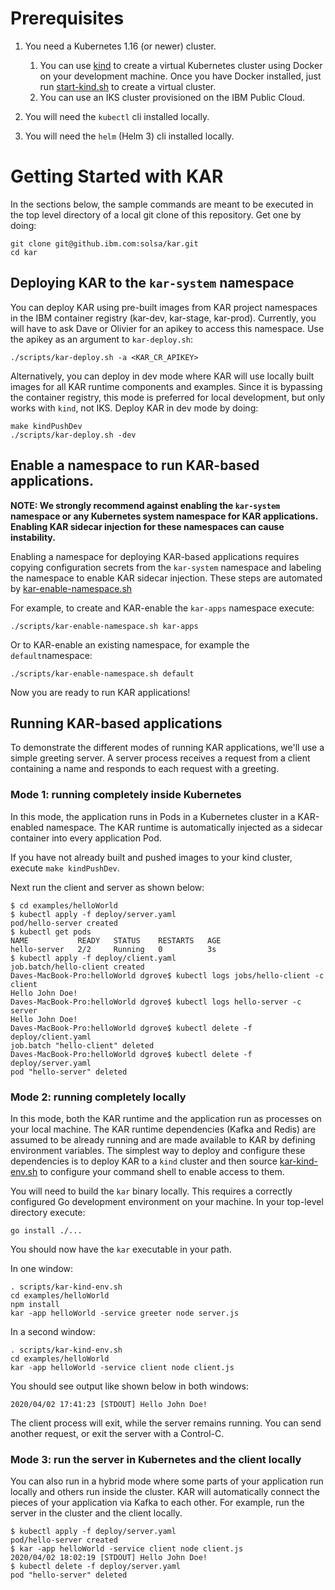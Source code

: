 # Prerequisites

1. You need a Kubernetes 1.16 (or newer) cluster.
    1. You can use [kind](https://kind.sigs.k8s.io/) to create a virtual
       Kubernetes cluster using Docker on your development machine. Once
       you have Docker installed, just run
       [start-kind.sh](../build/ci/start-kind.sh) to create a virtual cluster.
    2. You can use an IKS cluster provisioned on the IBM Public Cloud.

2. You will need the `kubectl` cli installed locally.

3. You will need the `helm` (Helm 3) cli installed locally.

# Getting Started with KAR

In the sections below, the sample commands are meant to be executed in
the top level directory of a local git clone of this repository. Get
one by doing:
```script
git clone git@github.ibm.com:solsa/kar.git
cd kar
```

## Deploying KAR to the `kar-system` namespace

You can deploy KAR using pre-built images from KAR project namespaces
in the IBM container registry (kar-dev, kar-stage,
kar-prod). Currently, you will have to ask Dave or Olivier for an
apikey to access this namespace.  Use the apikey as an argument to
`kar-deploy.sh`:
```script
./scripts/kar-deploy.sh -a <KAR_CR_APIKEY>
```

Alternatively, you can deploy in dev mode where KAR will use
locally built images for all KAR runtime components and examples.
Since it is bypassing the container registry, this mode is preferred
for local development, but only works with `kind`, not IKS.
Deploy KAR in dev mode by doing:
```shell
make kindPushDev
./scripts/kar-deploy.sh -dev
```

## Enable a namespace to run KAR-based applications.

**NOTE: We strongly recommend against enabling the `kar-system` namespace
  or any Kubernetes system namespace for KAR applications. Enabling
  KAR sidecar injection for these namespaces can cause instability.**

Enabling a namespace for deploying KAR-based applications requires
copying configuration secrets from the `kar-system` namespace and
labeling the namespace to enable KAR sidecar injection.  These steps
are automated by
[kar-enable-namespace.sh](../scripts/kar-enable-namespace.sh)

For example, to create and KAR-enable the `kar-apps` namespace execute:
```shell
./scripts/kar-enable-namespace.sh kar-apps
```

Or to KAR-enable an existing namespace, for example the `default`namespace:
```shell
./scripts/kar-enable-namespace.sh default
```

Now you are ready to run KAR applications!

## Running KAR-based applications

To demonstrate the different modes of running KAR applications, we'll
use a simple greeting server.  A server process receives a request
from a client containing a name and responds to each request with a
greeting.

### Mode 1: running completely inside Kubernetes

In this mode, the application runs in Pods in a Kubernetes cluster in
a KAR-enabled namespace.  The KAR runtime is automatically injected as
a sidecar container into every application Pod.

If you have not already built and pushed images to your kind cluster,
execute `make kindPushDev`.

Next run the client and server as shown below:
```shell
$ cd examples/helloWorld
$ kubectl apply -f deploy/server.yaml
pod/hello-server created
$ kubectl get pods
NAME           READY   STATUS    RESTARTS   AGE
hello-server   2/2     Running   0          3s
$ kubectl apply -f deploy/client.yaml
job.batch/hello-client created
Daves-MacBook-Pro:helloWorld dgrove$ kubectl logs jobs/hello-client -c client
Hello John Doe!
Daves-MacBook-Pro:helloWorld dgrove$ kubectl logs hello-server -c server
Hello John Doe!
Daves-MacBook-Pro:helloWorld dgrove$ kubectl delete -f deploy/client.yaml
job.batch "hello-client" deleted
Daves-MacBook-Pro:helloWorld dgrove$ kubectl delete -f deploy/server.yaml
pod "hello-server" deleted
```

### Mode 2: running completely locally

In this mode, both the KAR runtime and the application run
as processes on your local machine.  The KAR runtime dependencies
(Kafka and Redis) are assumed to be already running and are made
available to KAR by defining environment variables.  The simplest way
to deploy and configure these dependencies is to deploy KAR to a
`kind` cluster and then source
[kar-kind-env.sh](../scripts/kar-kind-env.sh) to configure your
command shell to enable access to them.

You will need to build the `kar` binary locally.  This requires a
correctly configured Go development environment on your machine. In
your top-level directory execute:
```shell
go install ./...
```
You should now have the `kar` executable in your path.

In one window:
```shell
. scripts/kar-kind-env.sh
cd examples/helloWorld
npm install
kar -app helloWorld -service greeter node server.js
```

In a second window:
```shell
. scripts/kar-kind-env.sh
cd examples/helloWorld
kar -app helloWorld -service client node client.js
```

You should see output like shown below in both windows:
```
2020/04/02 17:41:23 [STDOUT] Hello John Doe!
```
The client process will exit, while the server remains running. You
can send another request, or exit the server with a Control-C.

### Mode 3: run the server in Kubernetes and the client locally

You can also run in a hybrid mode where some parts of your application
run locally and others run inside the cluster.  KAR will automatically
connect the pieces of your application via Kafka to each other.
For example, run the server in the cluster and the client locally.

```shell
$ kubectl apply -f deploy/server.yaml
pod/hello-server created
$ kar -app helloWorld -service client node client.js
2020/04/02 18:02:19 [STDOUT] Hello John Doe!
$ kubectl delete -f deploy/server.yaml
pod "hello-server" deleted
```
